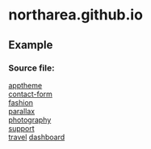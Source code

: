 # northarea.github.io
## Example
### Source file:
<a href="https://github.com/NorthArea/apex_apptheme" target="_blank">apptheme</a>  
<a href="https://github.com/NorthArea/apex_contact-form" target="_blank">contact-form</a>  
<a href="https://github.com/NorthArea/apex_fashion" target="_blank">fashion</a>  
<a href="https://github.com/NorthArea/apex_parallax" target="_blank">parallax</a>  
<a href="https://github.com/NorthArea/apex_photography" target="_blank">photography</a>  
<a href="https://github.com/NorthArea/apex_support" target="_blank">support</a>  
<a href="https://github.com/NorthArea/apex_travel" target="_blank">travel</a> 
<a href="https://github.com/NorthArea/apex_dashboard" target="_blank">dashboard</a> 
